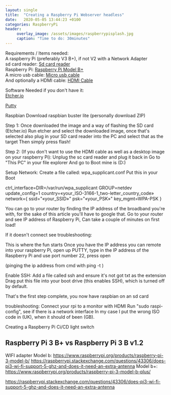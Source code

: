 ```yaml
---
layout: single
title:  "Creating a Raspberry Pi Webserver headless"
date:   2020-05-05 13:44:23 +0100
categories: RaspberryPi
header:
     overlay_image: /assets/images/raspberrypisplash.jpg
     caption: "Time to do: 30minutes"
---
```

Requirements / Items needed: <br />
A raspberry Pi (preferably V3 B+), if not V2 with a Network Adapter <br />
sd card reader:
[Sd card reader](https://www.amazon.co.uk/gp/product/B001JPPQS6/ref=ppx_yo_dt_b_search_asin_title?ie=UTF8&psc=1)
<br />
Raspberry Pi: 
[Raspberry Pi Model B+](https://www.amazon.co.uk/Raspberry-Pi-3-Model-B/dp/B07BDR5PDW/ref=sr_1_3?dchild=1&keywords=raspberry+pi+3&qid=1588410760&s=computers&sr=1-3)
<br />
A micro usb cable:
[Micro usb cable](https://www.amazon.co.uk/AmazonBasics-Male-Micro-Cable-Black/dp/B0719H12WD/ref=sr_1_1_sspa?crid=1S0O4UP1UH3VO&dchild=1&keywords=micro+usb+cable&qid=1588410802&s=computers&sprefix=micro+usb+%2Ccomputers%2C173&sr=1-1-spons&psc=1&spLa=ZW5jcnlwdGVkUXVhbGlmaWVyPUFDVDVFVFRZUks5MzcmZW5jcnlwdGVkSWQ9QTAxODg4MDMzN1cwSjk4VTFUUTRRJmVuY3J5cHRlZEFkSWQ9QTAyODQ0NjkxV1pMVldXQThSOVM3JndpZGdldE5hbWU9c3BfYXRmJmFjdGlvbj1jbGlja1JlZGlyZWN0JmRvTm90TG9nQ2xpY2s9dHJ1ZQ==)
<br />
And optionally a HDMI cable:
[HDMI Cable](https://www.amazon.co.uk/Lead-Snowkids-Compatible-Support-Ethernet-Function-Grey-HDMI-cable/dp/B07GYS426K/ref=sr_1_1_sspa?crid=2PQBC94O6JNW8&dchild=1&keywords=hdmi+cable&qid=1588410819&s=computers&sprefix=hdmi%2Ccomputers%2C164&sr=1-1-spons&psc=1&spLa=ZW5jcnlwdGVkUXVhbGlmaWVyPUExTVpCS1FBUjVLSDFLJmVuY3J5cHRlZElkPUEwOTQ1ODU1T1NQTTg0TTNUTjVEJmVuY3J5cHRlZEFkSWQ9QTA5ODEyOTUxMk1XRkpWSENHTzhLJndpZGdldE5hbWU9c3BfYXRmJmFjdGlvbj1jbGlja1JlZGlyZWN0JmRvTm90TG9nQ2xpY2s9dHJ1ZQ==)

Software Needed if you don't have it:
<br />
[Etcher.io](https://www.balena.io/etcher/)

[Putty](https://www.putty.org/)

Raspbian
Download raspbian buster lite
(personally download ZIP)

Step 1:
Once downloaded the image and a way of flashing the SD card (Etcher.io)
Run etcher and select the downloaded image, once that's selected also plug in your SD card reader into the PC and select that as the target
Then simply press flash!

Step 2: (If you don't want to use the HDMI cable as well as a desktop image on your raspberry Pi): 
Unplug the sc card reader and plug it back in
Go to "This PC" in your file explorer
And go to Boot mine is (D:)

Setup Network:
Create a file called: wpa_supplicant.conf
Put this in your Boot

ctrl_interface=DIR=/var/run/wpa_supplicant GROUP=netdev
update_config=1
country=«your_ISO-3166-1_two-letter_country_code»
network={
     ssid="«your_SSID»"
     psk="«your_PSK»"
     key_mgmt=WPA-PSK
}

You can go to your router by finding the IP address of the broadband you're with, for the sake of this article you'll have to google that. 
Go to your router and see IP address of Raspberry Pi, 
Can take a couple of minutes on first load!

If it doesn't connect see troubleshooting:

This is where the fun starts
Once you have the IP address you can remote into your raspberry Pi, open up PUTTY, type in the IP address of the Raspberry Pi and use port number 22, press open

(pinging the ip address from cmd with ping -t <IP address>)


Enable SSH:
Add a file called ssh and ensure it's not got txt as the extension
Drag put this file into your boot drive (this enables SSH), which is turned off by default.


That's the first step complete, you now have raspbian on an sd card 

troubleshooting: Connect your rpi to a monitor with HDMI
Run "sudo raspi-config", see if there is a network interface
In my case I put the wrong ISO code in (UK), when it should of been (GB).

Creating a Raspberry Pi Ci/CD light switch

## Raspberry Pi 3 B+ vs Raspberry Pi 3 B v1.2
WIFI adapter
Model b:
https://www.raspberrypi.org/products/raspberry-pi-3-model-b/
https://raspberrypi.stackexchange.com/questions/43306/does-pi3-wi-fi-support-5-ghz-and-does-it-need-an-extra-antenna
Model b+:
https://www.raspberrypi.org/products/raspberry-pi-3-model-b-plus/

https://raspberrypi.stackexchange.com/questions/43306/does-pi3-wi-fi-support-5-ghz-and-does-it-need-an-extra-antenna

<section id="disqus_thread"></section>